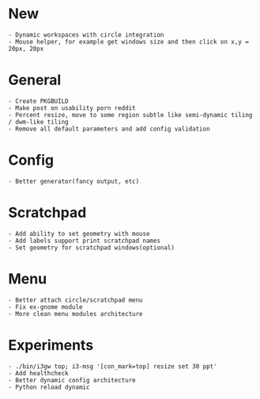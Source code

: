 # New
    - Dynamic workspaces with circle integration
    - Mouse helper, for example get windows size and then click on x,y = 20px, 20px

# General
    - Create PKGBUILD
    - Make post on usability porn reddit
    - Percent resize, move to some region subtle like semi-dynamic tiling / dwm-like tiling
    - Remove all default parameters and add config validation

# Config
    - Better generator(fancy output, etc)

# Scratchpad
    - Add ability to set geometry with mouse
    - Add labels support print scratchpad names
    - Set geometry for scratchpad windows(optional)

# Menu
    - Better attach circle/scratchpad menu
    - Fix ex-gnome module
    - More clean menu modules architecture

# Experiments
    - ./bin/i3gw top; i3-msg '[con_mark=top] resize set 30 ppt'
    - Add healthcheck
    - Better dynamic config architecture
    - Python reload dynamic
